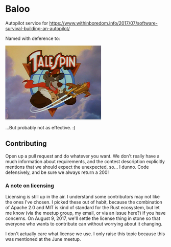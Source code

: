 # Baloo

Autopilot service for https://www.withinboredom.info/2017/07/software-survival-building-an-autopilot/

Named with deference to:

![TaleSpin picture](https://github.com/dallas-rust/baloo/raw/master/talespin.jpg "TaleSpin picture")

...But probably not as effective. :)

## Contributing

Open up a pull request and do whatever you want. We don't really have a much information about requirements, and the contest description explicitly mentions that we should expect the unexpected, so... I dunno. Code defensively, and be sure we always return a 200!

### A note on licensing

Licensing is still up in the air. I understand some contributors may not like the ones I've chosen. I picked these out of habit, because the combination of Apache 2.0 and MIT is kind of standard for the Rust ecosystem, but let me know (via the meetup group, my email, or via an issue here?) if you have concerns. On August 9, 2017, we'll settle the license thing in stone so that everyone who wants to contribute can without worrying about it changing.

I don't actually care what license we use. I only raise this topic because this was mentioned at the June meetup.

